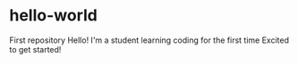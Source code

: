 # hello-world
First repository 
Hello!
I'm a student learning coding for the first time
Excited to get started!
